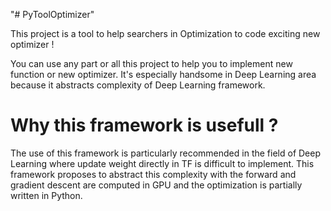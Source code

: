 "# PyToolOptimizer" 

This project is a tool to help searchers in Optimization to code exciting new optimizer ! 

You can use any part or all this project to help you to implement new function or new optimizer. It's especially handsome in Deep Learning area because it abstracts complexity of Deep Learning framework.

<h1>Why this framework is usefull ?</h1>
The use of this framework is particularly recommended in the field of Deep Learning where update weight directly in TF is difficult to implement. This framework proposes to abstract this complexity with the forward and gradient descent are computed in GPU and the optimization is partially written in Python.

